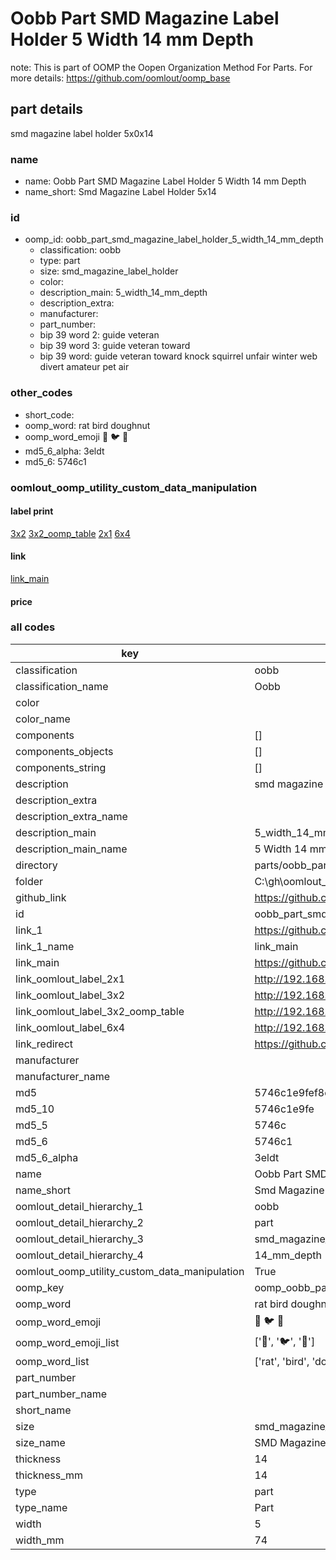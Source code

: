 # Oobb Part SMD Magazine Label Holder 5 Width 14 mm Depth  

note: This is part of OOMP the Oopen Organization Method For Parts. For more details: https://github.com/oomlout/oomp_base

##  part details
  



smd magazine label holder 5x0x14



### name
* name: Oobb Part SMD Magazine Label Holder 5 Width 14 mm Depth
* name_short: Smd Magazine Label Holder 5x14 
### id
* oomp_id: oobb_part_smd_magazine_label_holder_5_width_14_mm_depth
  * classification: oobb
  * type: part
  * size: smd_magazine_label_holder
  * color: 
  * description_main: 5_width_14_mm_depth
  * description_extra: 
  * manufacturer: 
  * part_number: 
  * bip 39 word 2: guide veteran
  * bip 39 word 3: guide veteran toward
  * bip 39 word: guide veteran toward knock squirrel unfair winter web divert amateur pet air

### other_codes
* short_code: 
* oomp_word: rat bird doughnut
* oomp_word_emoji :rat: :bird: :doughnut:
* md5_6_alpha: 3eldt
* md5_6: 5746c1






### oomlout_oomp_utility_custom_data_manipulation
#### label print
[3x2](http://192.168.1.245:1112/?label=oomp%203eldt)
[3x2_oomp_table](http://192.168.1.108:1112/?label=oomp%203eldt)
[2x1](http://192.168.1.242:1112/?label=oomp%203eldt)
[6x4](http://192.168.1.55:1112/?label=oomp%203eldt)    

#### link

[link_main](https://github.com/oomlout/oomlout_oobb_version_4_generated_parts/tree/main/navigation_oomp/oobb/part/smd_magazine_label_holder/5_width_14_mm_depth/part)                              

#### price







### all codes 
| key | value |  
| --- | --- |  
| classification | oobb |  
| classification_name | Oobb |  
| color |  |  
| color_name |  |  
| components | [] |  
| components_objects | [] |  
| components_string | [] |  
| description | smd magazine label holder 5x0x14 |  
| description_extra |  |  
| description_extra_name |  |  
| description_main | 5_width_14_mm_depth |  
| description_main_name | 5 Width 14 mm Depth |  
| directory | parts/oobb_part_smd_magazine_label_holder_5_width_14_mm_depth |  
| folder | C:\gh\oomlout_oobb_version_4_generated_parts\parts\oobb_part_smd_magazine_label_holder_5_width_14_mm_depth |  
| github_link | https://github.com/oomlout/oomlout_oomp_part_src/tree/main/parts/oobb_part_smd_magazine_label_holder_5_width_14_mm_depth |  
| id | oobb_part_smd_magazine_label_holder_5_width_14_mm_depth |  
| link_1 | https://github.com/oomlout/oomlout_oobb_version_4_generated_parts/tree/main/navigation_oomp/oobb/part/smd_magazine_label_holder/5_width_14_mm_depth/part |  
| link_1_name | link_main |  
| link_main | https://github.com/oomlout/oomlout_oobb_version_4_generated_parts/tree/main/navigation_oomp/oobb/part/smd_magazine_label_holder/5_width_14_mm_depth/part |  
| link_oomlout_label_2x1 | http://192.168.1.242:1112/?label=oomp%203eldt |  
| link_oomlout_label_3x2 | http://192.168.1.245:1112/?label=oomp%203eldt |  
| link_oomlout_label_3x2_oomp_table | http://192.168.1.108:1112/?label=oomp%203eldt |  
| link_oomlout_label_6x4 | http://192.168.1.55:1112/?label=oomp%203eldt |  
| link_redirect | https://github.com/oomlout/oomlout_oobb_version_4_generated_parts/tree/main/parts/oobb_smd_magazine_label_holder_05_14_nm_12_mm_tape_width_12_mm_x_36_mm_label |  
| manufacturer |  |  
| manufacturer_name |  |  
| md5 | 5746c1e9fef8df83b469d7bdcc3ccb3c |  
| md5_10 | 5746c1e9fe |  
| md5_5 | 5746c |  
| md5_6 | 5746c1 |  
| md5_6_alpha | 3eldt |  
| name | Oobb Part SMD Magazine Label Holder 5 Width 14 mm Depth |  
| name_short | Smd Magazine Label Holder 5x14  |  
| oomlout_detail_hierarchy_1 | oobb |  
| oomlout_detail_hierarchy_2 | part |  
| oomlout_detail_hierarchy_3 | smd_magazine_label_holder |  
| oomlout_detail_hierarchy_4 | 14_mm_depth |  
| oomlout_oomp_utility_custom_data_manipulation | True |  
| oomp_key | oomp_oobb_part_smd_magazine_label_holder_5_width_14_mm_depth |  
| oomp_word | rat bird doughnut |  
| oomp_word_emoji | :rat: :bird: :doughnut: |  
| oomp_word_emoji_list | [':rat:', ':bird:', ':doughnut:'] |  
| oomp_word_list | ['rat', 'bird', 'doughnut'] |  
| part_number |  |  
| part_number_name |  |  
| short_name |  |  
| size | smd_magazine_label_holder |  
| size_name | SMD Magazine Label Holder |  
| thickness | 14 |  
| thickness_mm | 14 |  
| type | part |  
| type_name | Part |  
| width | 5 |  
| width_mm | 74 |  

